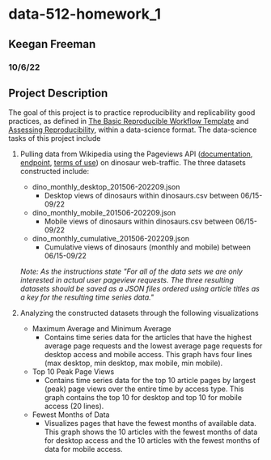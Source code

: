 # data-512-homework_1
## Keegan Freeman
### 10/6/22

## Project Description

The goal of this project is to practice reproducibility and replicability good practices, as defined in [The Basic Reproducible Workflow Template]([https://link-url-here.org](http://www.practicereproducibleresearch.org/core-chapters/3-basic.html)) and [Assessing Reproducibility]([https://link-url-here.org](http://www.practicereproducibleresearch.org/core-chapters/2-assessment.html)), within a data-science format. The data-science tasks of this project include

  1. Pulling data from Wikipedia using the Pageviews API ([documentation](https://wikitech.wikimedia.org/wiki/Analytics/AQS/Pageviews), [endpoint](https://wikimedia.org/api/rest_v1/#!/Pageviews_data/get_metrics_pageviews_aggregate_project_access_agent_granularity_start_end), [terms of use](https://www.mediawiki.org/wiki/REST_API#Terms_and_conditions)) on dinosaur web-traffic. The three datasets constructed include:
      - dino_monthly_desktop_201506-202209.json
          - Desktop views of dinosaurs within dinosaurs.csv between 06/15-09/22
      - dino_monthly_mobile_201506-202209.json
          - Mobile views of dinosaurs within dinosaurs.csv between 06/15-09/22
      - dino_monthly_cumulative_201506-202209.json
          - Cumulative views of dinosaurs (monthly and mobile) between 06/15-09/22
          
      *Note: As the instructions state "For all of the data sets we are only interested in actual user pageview requests. The three resulting datasets should be saved as a JSON files ordered using article titles as a key for the resulting time series data."*
          
  2. Analyzing the constructed datasets through the following visualizations
      - Maximum Average and Minimum Average
          - Contains time series data for the articles that have the highest average page requests and the lowest average page requests for desktop access and mobile access. This graph havs four lines (max desktop, min desktop, max mobile, min mobile).
      - Top 10 Peak Page Views
          - Contains time series data for the top 10 article pages by largest (peak) page views over the entire time by access type. This graph contains the top 10 for desktop and top 10 for mobile access (20 lines).
      - Fewest Months of Data
          - Visualizes pages that have the fewest months of available data. This graph shows the 10 articles with the fewest months of data for desktop access and the 10 articles with the fewest months of data for mobile access.

